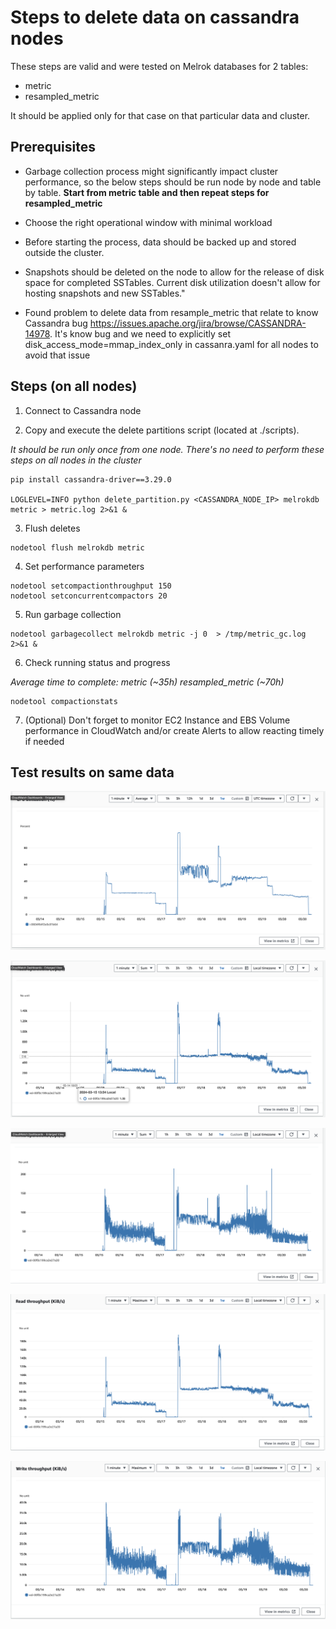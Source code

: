 # Steps to delete data on cassandra nodes

These steps are valid and were tested on Melrok databases for 2 tables:

- metric
- resampled_metric

It should be applied only for that case on that particular data and cluster.

## Prerequisites


- Garbage collection process might significantly impact cluster performance, so the below steps should be run node by node and table by table. **Start from metric table and then repeat steps for resampled_metric**

- Choose the right operational window with minimal workload

- Before starting the process, data should be backed up and stored outside the cluster.

- Snapshots should be deleted on the node to allow for the release of disk space for completed SSTables. Current disk utilization doesn't allow for hosting snapshots and new SSTables."

- Found problem to delete data from resample_metric that relate to know Cassandra bug https://issues.apache.org/jira/browse/CASSANDRA-14978. It's know bug  and we need to explicitly set disk_access_mode=mmap_index_only  in cassanra.yaml for all nodes to avoid that issue

## Steps (on all nodes)

1. Connect to Cassandra node 

2. Copy and execute the delete partitions script (located at ./scripts).

*It should be run only once from one node. There's no need to perform these steps on all nodes in the cluster*

```
pip install cassandra-driver==3.29.0

LOGLEVEL=INFO python delete_partition.py <CASSANDRA_NODE_IP> melrokdb metric > metric.log 2>&1 &

```

3. Flush deletes

```
nodetool flush melrokdb metric
```

4. Set performance parameters 

```
nodetool setcompactionthroughput 150 
nodetool setconcurrentcompactors 20

```

5. Run garbage collection

```
nodetool garbagecollect melrokdb metric -j 0  > /tmp/metric_gc.log 2>&1 &
```

6. Check running status and progress

*Average time to complete: metric (~35h) resampled_metric (~70h)*


```
nodetool compactionstats
```

7. (Optional) Don't forget to monitor EC2 Instance and EBS Volume performance in CloudWatch and/or create Alerts to allow reacting timely if needed


## Test results on same data

![cpu](./img/cpu.png)
 
![read_iops](./img/read_iops.png)
 
![write_iops](./img/write_iops.png)
 
![read_thp](./img/read_thp.png)

![write_thp](./img/write_thp.png)
 
